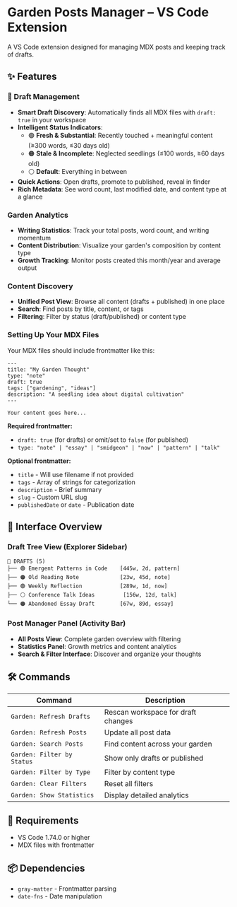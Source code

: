 # Garden Posts Manager – VS Code Extension

A VS Code extension designed for managing MDX posts and keeping track of drafts.

## ✨ Features

### 📝 Draft Management

- **Smart Draft Discovery**: Automatically finds all MDX files with `draft: true` in your workspace
- **Intelligent Status Indicators**:
  - 🟢 **Fresh & Substantial**: Recently touched + meaningful content (≥300 words, ≤30 days old)
  - 🟠 **Stale & Incomplete**: Neglected seedlings (≤100 words, ≥60 days old)
  - ⚪ **Default**: Everything in between
- **Quick Actions**: Open drafts, promote to published, reveal in finder
- **Rich Metadata**: See word count, last modified date, and content type at a glance

### Garden Analytics

- **Writing Statistics**: Track your total posts, word count, and writing momentum
- **Content Distribution**: Visualize your garden's composition by content type
- **Growth Tracking**: Monitor posts created this month/year and average output

### Content Discovery

- **Unified Post View**: Browse all content (drafts + published) in one place
- **Search**: Find posts by title, content, or tags
- **Filtering**: Filter by status (draft/published) or content type

### Setting Up Your MDX Files

Your MDX files should include frontmatter like this:

```mdx
---
title: "My Garden Thought"
type: "note"
draft: true
tags: ["gardening", "ideas"]
description: "A seedling idea about digital cultivation"
---

Your content goes here...
```

**Required frontmatter:**

- `draft: true` (for drafts) or omit/set to `false` (for published)
- `type: "note" | "essay" | "smidgeon" | "now" | "pattern" | "talk"`

**Optional frontmatter:**

- `title` - Will use filename if not provided
- `tags` - Array of strings for categorization
- `description` - Brief summary
- `slug` - Custom URL slug
- `publishedDate` or `date` - Publication date

## 🎨 Interface Overview

### Draft Tree View (Explorer Sidebar)

```
📝 DRAFTS (5)
├── 🟢 Emergent Patterns in Code    [445w, 2d, pattern]
├── 🟠 Old Reading Note             [23w, 45d, note]
├── 🟢 Weekly Reflection            [289w, 1d, now]
├── ⚪ Conference Talk Ideas         [156w, 12d, talk]
└── 🟠 Abandoned Essay Draft        [67w, 89d, essay]
```

### Post Manager Panel (Activity Bar)

- **All Posts View**: Complete garden overview with filtering
- **Statistics Panel**: Growth metrics and content analytics
- **Search & Filter Interface**: Discover and organize your thoughts

## 🛠️ Commands

| Command                    | Description                        |
| -------------------------- | ---------------------------------- |
| `Garden: Refresh Drafts`   | Rescan workspace for draft changes |
| `Garden: Refresh Posts`    | Update all post data               |
| `Garden: Search Posts`     | Find content across your garden    |
| `Garden: Filter by Status` | Show only drafts or published      |
| `Garden: Filter by Type`   | Filter by content type             |
| `Garden: Clear Filters`    | Reset all filters                  |
| `Garden: Show Statistics`  | Display detailed analytics         |

## 🔧 Requirements

- VS Code 1.74.0 or higher
- MDX files with frontmatter

## 📦 Dependencies

- `gray-matter` - Frontmatter parsing
- `date-fns` - Date manipulation
